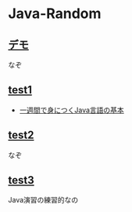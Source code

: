 # Java-Random

## [デモ](demo)

なぞ

## [test1](test1)

- [一週間で身につくJava言語の基本](http://java.sevendays-study.com/index.html)

## [test2](test2)

なぞ

## [test3](test3)

Java演習の練習的なの
